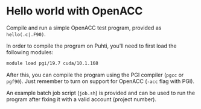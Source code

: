 # Hello world with OpenACC

Compile and run a simple OpenACC test program, provided as `hello(.c|.F90)`.

In order to compile the program on Puhti, you'll need to first load the
following modules:
```bash
module load pgi/19.7 cuda/10.1.168
```

After this, you can compile the program using the PGI compiler (`pgcc` or
`pgf90`). Just remember to turn on support for OpenACC (`-acc` flag with PGI).

An example batch job script (`job.sh`) is provided and can be used to run the
program after fixing it with a valid account (project number).
